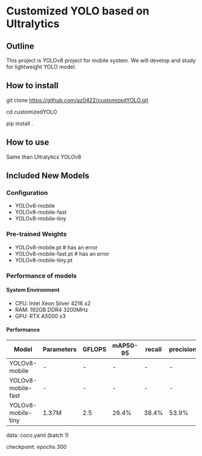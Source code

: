 # Customized YOLO based on Ultralytics
## Outline
This project is YOLOv8 project for mobile system.
We will develop and study for lightweight YOLO model.

## How to install
git clone https://github.com/az0422/customizedYOLO.git

cd customizedYOLO

pip install .

## How to use
Same than Ultralytics YOLOv8

## Included New Models
### Configuration
 - YOLOv8-mobile
 - YOLOv8-mobile-fast
 - YOLOv8-mobile-tiny

### Pre-trained Weights
 - YOLOv8-mobile.pt # has an error
 - YOLOv8-mobile-fast.pt # has an error
 - YOLOv8-mobile-tiny.pt

### Performance of models
#### System Environment
 - CPU: Intel Xeon Silver 4216 x2
 - RAM: 192GB DDR4 3200MHz
 - GPU: RTX A5000 x3

#### Performance
| Model | Parameters | GFLOPS | mAP50-95 | recall | precision | inference speed |
|-------|------------|--------|----------|--------|-----------|-----------------|
| YOLOv8-mobile | - | - | - | - | - | - | - |
| YOLOv8-mobile-fast | - | - | - | - | - | - | - |
| YOLOv8-mobile-tiny | 1.37M | 2.5 | 26.4% | 38.4% | 53.9% | 6.9ms |

data: coco.yaml (batch 1)

checkpoint: epochs 300
